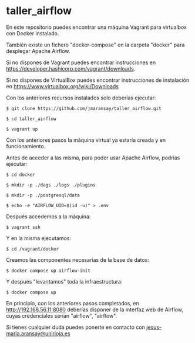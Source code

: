 # taller_airflow

En este repositorio puedes encontrar una máquina Vagrant para virtualbox con Docker instalado.

También existe un fichero "docker-compose" en la carpeta "docker" para desplegar Apache Airflow. 

Si no dispones de Vagrant puedes encontrar instrucciones en https://developer.hashicorp.com/vagrant/downloads.

Si no dispones de VirtualBox puedes encontrar instrucciones de instalación en https://www.virtualbox.org/wiki/Downloads

Con los anteriores recursos instalados solo deberías ejecutar:

    $ git clone https://github.com/jmaransay/taller_airflow.git

    $ cd taller_airflow

    $ vagrant up

Con los anteriores pasos la máquina virtual ya estaría creada y en funcionamiento.

Antes de acceder a las misma, para poder usar Apache Airflow, podrías ejecutar:

    $ cd docker
    
    $ mkdir -p ./dags ./logs ./plugins
 
    $ mkdir -p ./postgresql/data
    
    $ echo -e "AIRFLOW_UID=$(id -u)" > .env

Después accedemos a la máquina:

    $ vagrant ssh

Y en la misma ejecutamos:

    $ cd /vagrant/docker

Creamos las componentes necesarias de la base de datos:

    $ docker compose up airflow-init

Y después "levantamos" toda la infraestructura:

    $ docker compose up

En principio, con los anteriores pasos completados, en http://192.168.56.11:8080 deberías disponer de la interfaz web de Airflow, cuyas credenciales serían "airflow", "airflow".

Si tienes cualquier duda puedes ponerte en contacto con jesus-maria.aransay@unirioja.es
